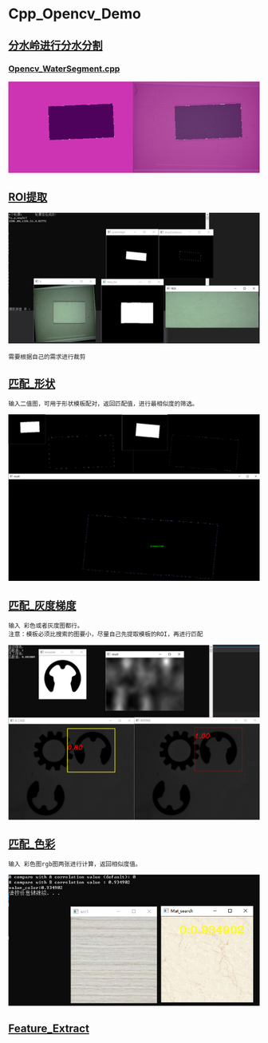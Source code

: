 # Cpp_Opencv_Demo

## [分水岭进行分水分割](https://github.com/DJdongbudong/CPP_Opencv/tree/master/Segment/WaterSeg)
### [Opencv_WaterSegment.cpp](https://github.com/DJdongbudong/CPP_Opencv/blob/master/Segment/WaterSeg/Opencv_WaterSegment_onMouse.cpp)
![Image](https://github.com/DJdongbudong/CPP_Opencv/blob/master/Segment/WaterSeg/%E5%88%86%E6%B0%B4%E5%B2%AD%E5%88%86%E5%89%B2%E5%9B%BE%E7%89%87.jpg)

## [ROI提取](https://github.com/DJdongbudong/Cpp_Opencv/tree/master/Segment/WaterSeg/ROI_Project)
![image](https://github.com/DJdongbudong/Cpp_Opencv/blob/master/Segment/WaterSeg/ROI_Project/ROI%E6%8F%90%E5%8F%96.jpg)
```
需要根据自己的需求进行裁剪
```

## [匹配_形状](https://github.com/DJdongbudong/CPP_Opencv/tree/master/Matching/Shape)
```
输入二值图，可用于形状模板配对，返回匹配值，进行最相似度的筛选。
```
![image](https://github.com/DJdongbudong/CPP_Opencv/blob/master/Matching/Shape/%E5%BD%A2%E7%8A%B6%E5%8C%B9%E9%85%8D%E6%95%88%E6%9E%9C3.jpg)

## [匹配_灰度梯度](https://github.com/DJdongbudong/CPP_Opencv/tree/master/Matching/Gray%20Gradient)
```
输入 彩色或者灰度图都行。
注意：模板必须比搜索的图要小，尽量自己先提取模板的ROI，再进行匹配
```
![image](https://github.com/DJdongbudong/CPP_Opencv/blob/master/Matching/Gray%20Gradient/%E7%81%B0%E5%BA%A6%E6%A2%AF%E5%BA%A6%E5%8C%B9%E9%85%8D%E6%95%88%E6%9E%9C1.jpg)

## [匹配_色彩](https://github.com/DJdongbudong/Cpp_Opencv/blob/master/Matching/Color/Histogram_Matching.cpp)
```
输入 彩色图rgb图两张进行计算，返回相似度值。
```
![image](https://github.com/DJdongbudong/Cpp_Opencv/blob/master/Matching/Color/%E8%89%B2%E5%BD%A9%E5%8C%B9%E9%85%8D%E6%95%88%E6%9E%9C%E5%9B%BE2.jpg)

## [Feature_Extract]()
### 
